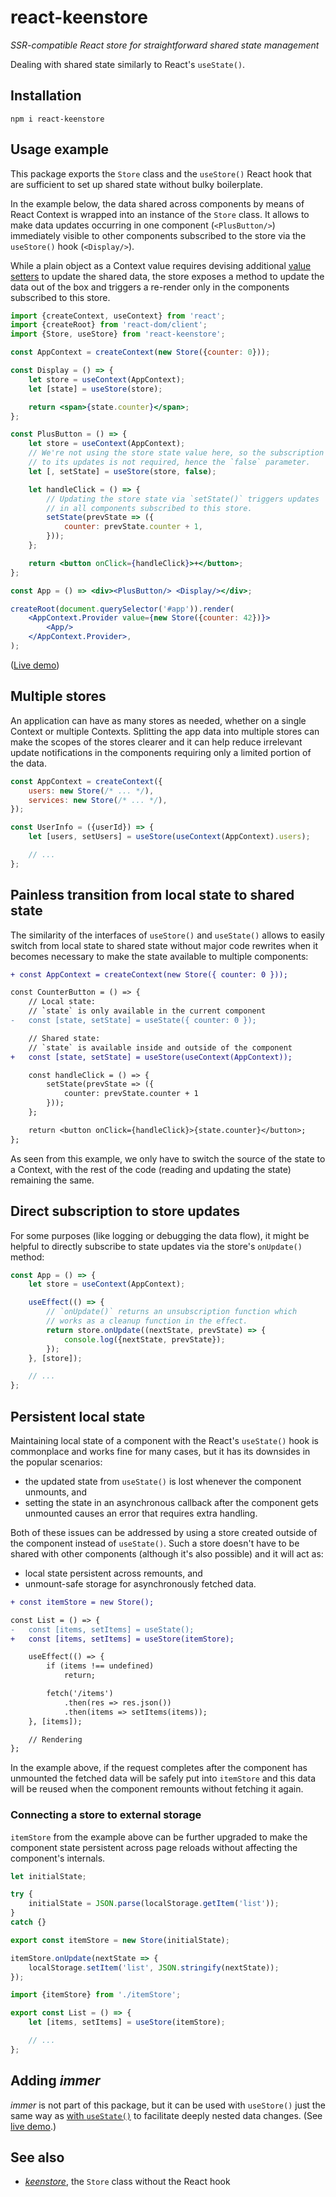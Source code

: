 # react-keenstore

*SSR-compatible React store for straightforward shared state management*

Dealing with shared state similarly to React's `useState()`.

## Installation

```
npm i react-keenstore
```

## Usage example

This package exports the `Store` class and the `useStore()` React hook that are sufficient to set up shared state without bulky boilerplate.

In the example below, the data shared across components by means of React Context is wrapped into an instance of the `Store` class. It allows to make data updates occurring in one component (`<PlusButton/>`) immediately visible to other components subscribed to the store via the `useStore()` hook (`<Display/>`).

While a plain object as a Context value requires devising additional [value setters](https://react.dev/reference/react/useContext#updating-an-object-via-context) to update the shared data, the store exposes a method to update the data out of the box and triggers a re-render only in the components subscribed to this store.

```jsx
import {createContext, useContext} from 'react';
import {createRoot} from 'react-dom/client';
import {Store, useStore} from 'react-keenstore';

const AppContext = createContext(new Store({counter: 0}));

const Display = () => {
    let store = useContext(AppContext);
    let [state] = useStore(store);

    return <span>{state.counter}</span>;
};

const PlusButton = () => {
    let store = useContext(AppContext);
    // We're not using the store state value here, so the subscription
    // to its updates is not required, hence the `false` parameter.
    let [, setState] = useStore(store, false);

    let handleClick = () => {
        // Updating the store state via `setState()` triggers updates
        // in all components subscribed to this store.
        setState(prevState => ({
            counter: prevState.counter + 1,
        }));
    };

    return <button onClick={handleClick}>+</button>;
};

const App = () => <div><PlusButton/> <Display/></div>;

createRoot(document.querySelector('#app')).render(
    <AppContext.Provider value={new Store({counter: 42})}>
        <App/>
    </AppContext.Provider>,
);
```

([Live demo](https://codesandbox.io/s/react-keenstore-demo-npu6rb))

## Multiple stores

An application can have as many stores as needed, whether on a single Context or multiple Contexts. Splitting the app data into multiple stores can make the scopes of the stores clearer and it can help reduce irrelevant update notifications in the components requiring only a limited portion of the data.

```js
const AppContext = createContext({
    users: new Store(/* ... */),
    services: new Store(/* ... */),
});

const UserInfo = ({userId}) => {
    let [users, setUsers] = useStore(useContext(AppContext).users);

    // ...
};
```

## Painless transition from local state to shared state

The similarity of the interfaces of `useStore()` and `useState()` allows to easily switch from local state to shared state without major code rewrites when it becomes necessary to make the state available to multiple components:

```diff
+ const AppContext = createContext(new Store({ counter: 0 }));

const CounterButton = () => {
    // Local state:
    // `state` is only available in the current component
-   const [state, setState] = useState({ counter: 0 });

    // Shared state:
    // `state` is available inside and outside of the component
+   const [state, setState] = useStore(useContext(AppContext));

    const handleClick = () => {
        setState(prevState => ({
            counter: prevState.counter + 1
        }));
    };

    return <button onClick={handleClick}>{state.counter}</button>;
};
```

As seen from this example, we only have to switch the source of the state to a Context, with the rest of the code (reading and updating the state) remaining the same.

## Direct subscription to store updates

For some purposes (like logging or debugging the data flow), it might be helpful to directly subscribe to state updates via the store's `onUpdate()` method:

```js
const App = () => {
    let store = useContext(AppContext);

    useEffect(() => {
        // `onUpdate()` returns an unsubscription function which
        // works as a cleanup function in the effect.
        return store.onUpdate((nextState, prevState) => {
            console.log({nextState, prevState});
        });
    }, [store]);

    // ...
};
```

## Persistent local state

Maintaining local state of a component with the React's `useState()` hook is commonplace and works fine for many cases, but it has its downsides in the popular scenarios:

- the updated state from `useState()` is lost whenever the component unmounts, and
- setting the state in an asynchronous callback after the component gets unmounted causes an error that requires extra handling.

Both of these issues can be addressed by using a store created outside of the component instead of `useState()`. Such a store doesn't have to be shared with other components (although it's also possible) and it will act as:

- local state persistent across remounts, and
- unmount-safe storage for asynchronously fetched data.

```diff
+ const itemStore = new Store();

const List = () => {
-   const [items, setItems] = useState();
+   const [items, setItems] = useStore(itemStore);

    useEffect(() => {
        if (items !== undefined)
            return;

        fetch('/items')
            .then(res => res.json())
            .then(items => setItems(items));
    }, [items]);

    // Rendering
};
```

In the example above, if the request completes after the component has unmounted the fetched data will be safely put into `itemStore` and this data will be reused when the component remounts without fetching it again.

### Connecting a store to external storage

`itemStore` from the example above can be further upgraded to make the component state persistent across page reloads without affecting the component's internals.

```js
let initialState;

try {
    initialState = JSON.parse(localStorage.getItem('list'));
}
catch {}

export const itemStore = new Store(initialState);

itemStore.onUpdate(nextState => {
    localStorage.setItem('list', JSON.stringify(nextState));
});
```

```js
import {itemStore} from './itemStore';

export const List = () => {
    let [items, setItems] = useStore(itemStore);

    // ...
};
```

## Adding *immer*

*immer* is not part of this package, but it can be used with `useStore()` just the same way as [with `useState()`](https://immerjs.github.io/immer/example-setstate#usestate--immer) to facilitate deeply nested data changes. (See [live demo](https://codesandbox.io/s/react-keenstore-demo-with-immer-q9jykm?file=/src/PlusButton.jsx).)

## See also

- [*keenstore*](https://github.com/axtk/keenstore), the `Store` class without the React hook
